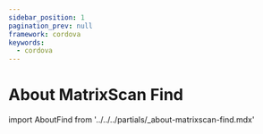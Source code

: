 ```yaml
---
sidebar_position: 1
pagination_prev: null
framework: cordova
keywords:
  - cordova
---
```


# About MatrixScan Find

import AboutFind from '../../../partials/_about-matrixscan-find.mdx'

<AboutFind />
